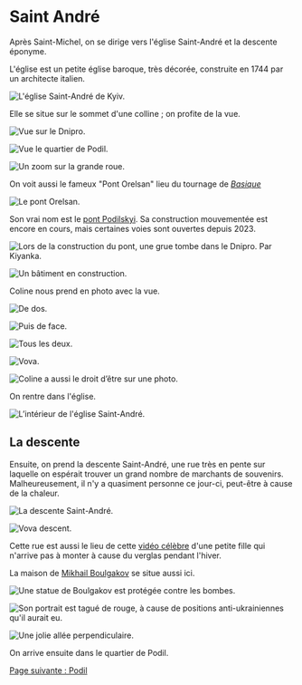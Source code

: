 # Saint André

Après Saint-Michel, on se dirige vers l'église Saint-André et la descente
éponyme.

L'église est un petite église baroque, très décorée, construite en 1744 par un
architecte italien.

![L'église Saint-André de Kyiv.](images/kyiv/p4/saint_andre/saint_andre_exterieur.jpg)

Elle se situe sur le sommet d'une colline ; on profite de la vue.

![Vue sur le Dnipro.](images/kyiv/p4/saint_andre/dnipro.jpg)

![Vue le quartier de Podil.](images/kyiv/p4/saint_andre/podil.jpg)

![Un zoom sur la grande roue.](images/kyiv/p4/saint_andre/roue.jpg)

On voit aussi le fameux "Pont Orelsan" lieu du tournage de [_Basique_](https://www.youtube.com/watch?v=2bjk26RwjyU)

![Le pont Orelsan.](images/kyiv/p4/saint_andre/pont_orelsan.jpg)

Son vrai nom est le [pont
Podilskyi](https://fr.wikipedia.org/wiki/Pont_Podilskyi). Sa construction
mouvementée est encore en cours, mais certaines voies sont ouvertes depuis 2023.

![Lors de la construction du pont, une grue tombe dans le Dnipro. Par Kiyanka.](images/kyiv/p4/saint_andre/pont_accident.jpg)

![Un bâtiment en construction.](images/kyiv/p4/saint_andre/construction.jpg)

Coline nous prend en photo avec la vue.

![De dos.](images/kyiv/p4/saint_andre/tous_vue_de_dos.jpg)

![Puis de face.](images/kyiv/p4/saint_andre/tous_vue.jpg)

![Tous les deux.](images/kyiv/p4/saint_andre/emile_antonina_vue.jpg)

![Vova.](images/kyiv/p4/saint_andre/vova_vue.jpg)

![Coline a aussi le droit d’être sur une photo.](images/kyiv/p4/saint_andre/coline.jpg)

On rentre dans l'église.

![L’intérieur de l'église Saint-André.](images/kyiv/p4/saint_andre/saint_andre_interieur.jpg)

## La descente

Ensuite, on prend la descente Saint-André, une rue très en pente sur laquelle on
espérait trouver un grand nombre de marchants de souvenirs. Malheureusement, il
n'y a quasiment personne ce jour-ci, peut-être à cause de la chaleur.

![La descente Saint-André.](images/kyiv/p4/saint_andre/descente.jpg)

![Vova descent.](images/kyiv/p4/saint_andre/vova.jpg)

Cette rue est aussi le lieu de cette [vidéo
célèbre](https://www.youtube.com/watch?v=qHje5AhgV6E) d'une petite fille qui
n'arrive pas à monter à cause du verglas pendant l'hiver.

La maison de [Mikhail Boulgakov](https://fr.wikipedia.org/wiki/Mikha%C3%AFl_Boulgakov)
se situe aussi ici.

![Une statue de Boulgakov est protégée contre les bombes.](images/kyiv/p4/saint_andre/boulgakov_protection.jpg)

![Son portrait est tagué de rouge, à cause de positions anti-ukrainiennes qu'il aurait eu.](images/kyiv/p4/saint_andre/boulgakov.jpg)

![Une jolie allée perpendiculaire.](images/kyiv/p4/saint_andre/allee.jpg)

On arrive ensuite dans le quartier de Podil.

[Page suivante : Podil](kyiv_4_podil.md)
